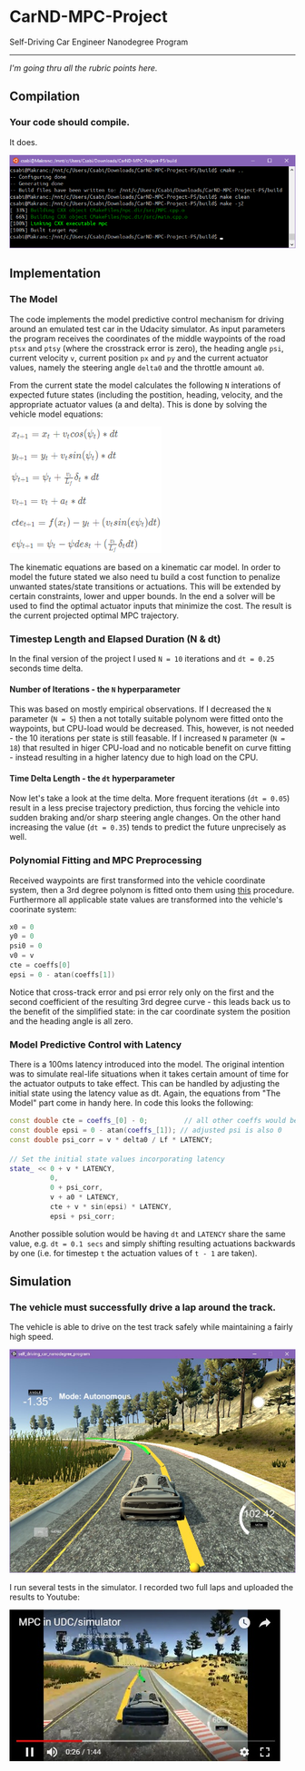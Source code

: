 # CarND-MPC-Project
Self-Driving Car Engineer Nanodegree Program

[//]: # (Image References)

[image1]: ./img/comp_mpc.png
[image2]: ./img/MPC_Udacity_test.jpg
[image3]: ./img/MPC_Udacity_test_2.jpg
[image4]: ./img/youtube.jpg
[image5]: ./img/state_eq.png


---

*I'm going thru all the rubric points here.*

## Compilation
### Your code should compile.

It does.

![alt text][image1]

## Implementation
### The Model

The code implements the model predictive control mechanism for driving around an emulated test car in the Udacity simulator. As input parameters the program receives the coordinates of the middle waypoints of the road `ptsx` and `ptsy` (where the crosstrack error is zero), the heading angle `psi`, current velocity `v`, current position `px` and `py` and the current actuator values, namely the steering angle `delta0` and the throttle amount `a0`.

From the current state the model calculates the following `N` interations of expected future states (including the postition, heading, velocity, and the appropriate actuator values (a and delta). This is done by solving the vehicle model equations:

![alt text][image5]

The kinematic equations are based on a kinematic car model. In order to model the future stated we also need tu build a cost function to penalize unwanted states/state transitions or actuations. This will be extended by certain constraints, lower and upper bounds. In the end a solver will be used to find the optimal actuator inputs that minimize the cost. The result is the current projected optimal MPC trajectory.

### Timestep Length and Elapsed Duration (N & dt)

In the final version of the project I used `N = 10` iterations and `dt = 0.25` seconds time delta.

#### Number of Iterations - the `N` hyperparameter

This was based on mostly empirical observations. If I decreased the `N` parameter (`N = 5`) then a not totally suitable polynom were fitted onto the waypoints, but CPU-load would be decreased. This, however, is not needed - the 10 iterations per state is still feasable. If I increased `N` parameter (`N = 18`) that resulted in higer CPU-load and no noticable benefit on curve fitting - instead resulting in a higher latency due to high load on the CPU.

#### Time Delta Length - the `dt` hyperparameter

Now let's take a look at the time delta. More frequent iterations (`dt = 0.05`) result in a less precise trajectory prediction, thus forcing the vehicle into sudden braking and/or sharp steering angle changes. On the other hand increasing the value (`dt = 0.35`) tends to predict the future unprecisely as well.

### Polynomial Fitting and MPC Preprocessing

Received waypoints are first transformed into the vehicle coordinate system, then a 3rd degree polynom is fitted onto them using [this](https://github.com/JuliaMath/Polynomials.jl/blob/master/src/Polynomials.jl#L676-L716) procedure. Furthermore all applicable state values are transformed into the vehicle's coorinate system:
```c++
x0 = 0
y0 = 0
psi0 = 0
v0 = v
cte = coeffs[0]
epsi = 0 - atan(coeffs[1])
```
Notice that cross-track error and psi error rely only on the first and the second coefficient of the resulting 3rd degree curve - this leads back us to the benefit of the simplified state: in the car coordinate system the position and the heading angle is all zero.

### Model Predictive Control with Latency

There is a 100ms latency introduced into the model. The original intention was to simulate real-life situations when it takes certain amount of time for the actuator outputs to take effect. This can be handled by adjusting the initial state using the latency value as dt. Again, the equations from "The Model" part come in handy here. In code this looks the following:

```c++
const double cte = coeffs_[0] - 0;         // all other coeffs would become 0
const double epsi = 0 - atan(coeffs_[1]); // adjusted psi is also 0
const double psi_corr = v * delta0 / Lf * LATENCY;

// Set the initial state values incorporating latency
state_ << 0 + v * LATENCY,
          0,
          0 + psi_corr,
          v + a0 * LATENCY,
          cte + v * sin(epsi) * LATENCY,
          epsi + psi_corr;
```

Another possible solution would be having `dt` and `LATENCY` share the same value, e.g. `dt = 0.1 secs` and simply shifting resulting actuations backwards by one (i.e. for timestep `t` the actuation values of `t - 1` are taken).

## Simulation
### The vehicle must successfully drive a lap around the track.

The vehicle is able to drive on the test track safely while maintaining a fairly high speed.

![alt text][image2]

I run several tests in the simulator. I recorded two full laps and uploaded the results to Youtube:

[![alt text][image4]](https://youtu.be/PNpAR9-Sl5Y)
